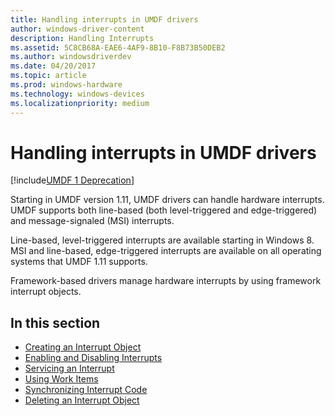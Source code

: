 ```yaml
---
title: Handling interrupts in UMDF drivers
author: windows-driver-content
description: Handling Interrupts
ms.assetid: 5C8CB68A-EAE6-4AF9-8B10-F8B73B50DEB2
ms.author: windowsdriverdev
ms.date: 04/20/2017
ms.topic: article
ms.prod: windows-hardware
ms.technology: windows-devices
ms.localizationpriority: medium
---
```


# Handling interrupts in UMDF drivers


[!include[UMDF 1 Deprecation](../umdf-1-deprecation.md)]

Starting in UMDF version 1.11, UMDF drivers can handle hardware interrupts. UMDF supports both line-based (both level-triggered and edge-triggered) and message-signaled (MSI) interrupts.

Line-based, level-triggered interrupts are available starting in Windows 8. MSI and line-based, edge-triggered interrupts are available on all operating systems that UMDF 1.11 supports.

Framework-based drivers manage hardware interrupts by using framework interrupt objects.

## In this section


-   [Creating an Interrupt Object](creating-an-interrupt-object-umdf.md)
-   [Enabling and Disabling Interrupts](enabling-and-disabling-interrupts-umdf.md)
-   [Servicing an Interrupt](servicing-an-interrupt-umdf.md)
-   [Using Work Items](using-workitems.md)
-   [Synchronizing Interrupt Code](synchronizing-interrupt-code-umdf.md)
-   [Deleting an Interrupt Object](deleting-an-interrupt-object.md)

 

 





